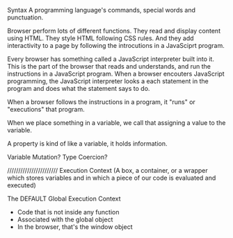 Syntax
A programming language's commands, special words and punctuation.

Browser perform lots of different functions. They read and display content using HTML. They style HTML following CSS rules. And they add interactivity to a page by following the introcutions in a JavaSciprt program.

Every browser has something called a JavaScript interpreter built into it.
This is the part of the browser that reads and understands, and run the instructions in a JavaScript program. When a browser encouters JavaScript programming, the JavaScript interpreter looks a each statement in the program and does what the statement says to do.

When a browser follows the instructions in a program, it "runs" or "executions" that program.

When we place something in a variable, we call that assigning a value to the variable.

A property is kind of like a variable, it holds information.

Variable Mutation?
Type Coercion?

///////////////////////
Execution Context
(A box, a container, or a wrapper which stores variables and in which a piece of our code is evaluated and executed)

The DEFAULT
Global Execution Context
- Code that is not inside any function
- Associated with the global object
- In the browser, that's the window object